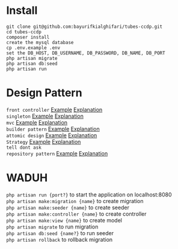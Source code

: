 # Install

`git clone git@github.com:bayurifkialghifari/tubes-ccdp.git` <br>
`cd tubes-ccdp` <br>
`composer install` <br>
`create the mysql database` <br>
`cp .env.example .env` <br>
`set the DB_HOST, DB_USERNAME, DB_PASSWORD, DB_NAME, DB_PORT` <br>
`php artisan migrate` <br>
`php artisan db:seed` <br>
`php artisan run` <br>

# Design Pattern

`front controller` <a href="https://github.com/bayurifkialghifari/tubes-ccdp/blob/main/public/index.php">Example</a> <a href="https://webdevetc.com/blog/the-front-controller-design-pattern-in-php/"> Explanation</a><br>
`⁠⁠singleton` <a href="https://github.com/bayurifkialghifari/tubes-ccdp/blob/main/src/Utils/Session.php">Example</a> <a href="https://refactoring.guru/design-patterns/singleton/php/example/"> Explanation</a><br>
`⁠⁠mvc` <a href="https://github.com/bayurifkialghifari/tubes-ccdp/tree/main/src">Example</a> <a href="https://www.geeksforgeeks.org/mvc-design-pattern/"> Explanation</a><br>
`⁠⁠builder pattern` <a href="https://github.com/bayurifkialghifari/tubes-ccdp/blob/main/src/Utils/Model.php">Example</a> <a href="https://refactoring.guru/design-patterns/builder/php/example"> Explanation</a><br>
`⁠⁠attomic design` <a href="https://github.com/bayurifkialghifari/tubes-ccdp/tree/main/src/View/components">Example</a> <a href="https://dev.to/sanfra1407/how-to-organize-your-components-using-the-atomic-design-dj3"> Explanation</a><br>
`⁠⁠Strategy` <a href="https://github.com/bayurifkialghifari/tubes-ccdp/blob/main/src/Utils/Route.php">Example</a> <a href="https://refactoring.guru/design-patterns/strategy/php/example"> Explanation</a><br>
`⁠⁠tell dont ask` <br>
`⁠⁠repository pattern` <a href="https://github.com/bayurifkialghifari/tubes-ccdp/blob/main/src/Controller/LoginController.php">Example</a> <a href="https://doeken.org/blog/repository-pattern"> Explanation</a><br>


# WADUH

`php artisan run {port?}` to start the application on localhost:8080 <br>
`php artisan make:migration {name}` to create migration <br>
`php artisan make:seeder {name}` to create seeder <br>
`php artisan make:controller {name}` to create controller <br>
`php artisan make:view {name}` to create model <br>
`php artisan migrate` to run migration <br>
`php artisan db:seed {name?}` to run seeder <br>
`php artisan rollback` to rollback migration <br>
